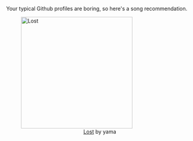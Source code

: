 Your typical Github profiles are boring, so here's a song recommendation.
<figure><img width="300" height="300" src="https://i.scdn.co/image/ab67616d0000b273ba7339dbfc190118c17a66a3" alt="Lost" /><figcaption align="center"><a href="https://open.spotify.com/track/4nkVAZETVn1GVaJ7EEc8GN" target="_blank">Lost</a> by yama</figcaption></figure>
